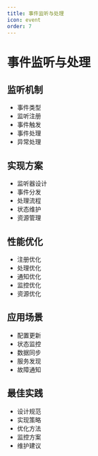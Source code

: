 ```yaml
---
title: 事件监听与处理
icon: event
order: 7
---
```


# 事件监听与处理

## 监听机制
- 事件类型
- 监听注册
- 事件触发
- 事件处理
- 异常处理

## 实现方案
- 监听器设计
- 事件分发
- 处理流程
- 状态维护
- 资源管理

## 性能优化
- 注册优化
- 处理优化
- 通知优化
- 监控优化
- 资源优化

## 应用场景
- 配置更新
- 状态监控
- 数据同步
- 服务发现
- 故障通知

## 最佳实践
- 设计规范
- 实现策略
- 优化方法
- 监控方案
- 维护建议
